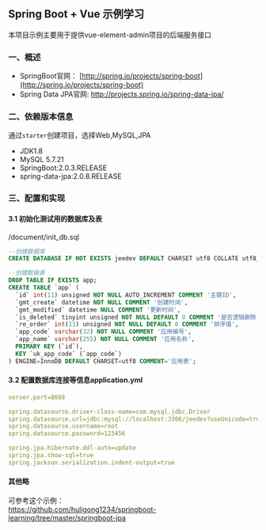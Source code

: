 
## Spring Boot + Vue 示例学习

本项目示例主要用于提供vue-element-admin项目的后端服务接口

### 一、概述
* SpringBoot官网： [http://spring.io/projects/spring-boot](http://spring.io/projects/spring-boot)
* Spring Data JPA官网: http://projects.spring.io/spring-data-jpa/

### 二、依赖版本信息
通过`starter`创建项目，选择Web,MySQL,JPA

* JDK1.8
* MySQL 5.7.21
* SpringBoot:2.0.3.RELEASE
* spring-data-jpa:2.0.8.RELEASE

### 三、配置和实现

#### 3.1 初始化测试用的数据库及表
/document/init_db.sql  

```sql
--创建数据库
CREATE DATABASE IF NOT EXISTS jeedev DEFAULT CHARSET utf8 COLLATE utf8_general_ci;

--创建数据表
DROP TABLE IF EXISTS app;
CREATE TABLE `app` (
  `id` int(11) unsigned NOT NULL AUTO_INCREMENT COMMENT '主键ID',
  `gmt_create` datetime NOT NULL COMMENT '创建时间',
  `gmt_modified` datetime NULL COMMENT '更新时间',
  `is_deleted` tinyint unsigned NOT NULL DEFAULT 0 COMMENT '是否逻辑删除,默认否',
  `re_order` int(11) unsigned NOT NULL DEFAULT 0 COMMENT '排序值',
  `app_code` varchar(32) NOT NULL COMMENT '应用编号',
  `app_name` varchar(255) NOT NULL COMMENT '应用名称',
  PRIMARY KEY (`id`),
  KEY `uk_app_code` (`app_code`)
) ENGINE=InnoDB DEFAULT CHARSET=utf8 COMMENT='应用表';
```

#### 3.2 配置数据库连接等信息application.yml

```yaml
server.port=8088

spring.datasource.driver-class-name=com.mysql.jdbc.Driver
spring.datasource.url=jdbc:mysql://localhost:3306/jeedev?useUnicode=true&characterEncoding=utf8&useSSL=false
spring.datasource.username=root
spring.datasource.password=123456

spring.jpa.hibernate.ddl-auto=update
spring.jpa.show-sql=true
spring.jackson.serialization.indent-output=true
```

#### 其他略

可参考这个示例：  
https://github.com/huligong1234/springboot-learning/tree/master/springboot-jpa